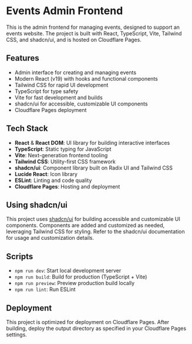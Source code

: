 # Events Admin Frontend

This is the admin frontend for managing events, designed to support an events website. The project is built with React, TypeScript, Vite, Tailwind CSS, and shadcn/ui, and is hosted on Cloudflare Pages.

## Features

- Admin interface for creating and managing events
- Modern React (v19) with hooks and functional components
- Tailwind CSS for rapid UI development
- TypeScript for type safety
- Vite for fast development and builds
- shadcn/ui for accessible, customizable UI components
- Cloudflare Pages deployment

## Tech Stack

- **React** & **React DOM**: UI library for building interactive interfaces
- **TypeScript**: Static typing for JavaScript
- **Vite**: Next-generation frontend tooling
- **Tailwind CSS**: Utility-first CSS framework
- **shadcn/ui**: Component library built on Radix UI and Tailwind CSS
- **Lucide React**: Icon library
- **ESLint**: Linting and code quality
- **Cloudflare Pages**: Hosting and deployment

## Using shadcn/ui

This project uses [shadcn/ui](https://ui.shadcn.com/) for building accessible and customizable UI components. Components are added and customized as needed, leveraging Tailwind CSS for styling. Refer to the shadcn/ui documentation for usage and customization details.

## Scripts

- `npm run dev`: Start local development server
- `npm run build`: Build for production (TypeScript + Vite)
- `npm run preview`: Preview production build locally
- `npm run lint`: Run ESLint

## Deployment

This project is optimized for deployment on Cloudflare Pages. After building, deploy the output directory as specified in your Cloudflare Pages settings.
